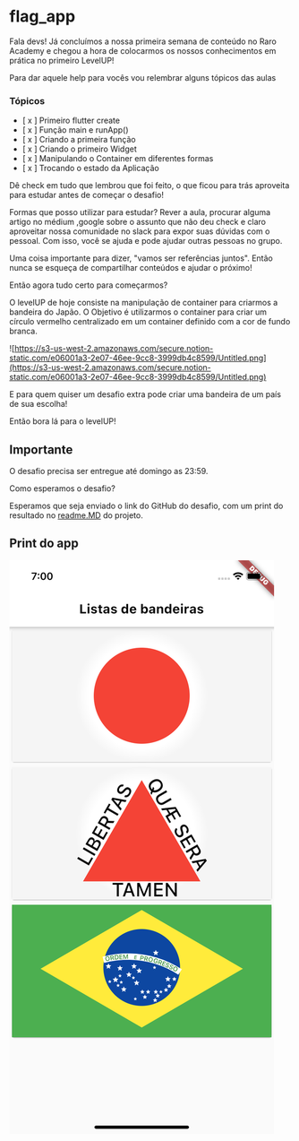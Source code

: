 # flag_app

Fala devs! Já concluímos a nossa primeira semana de conteúdo no Raro Academy e chegou a hora de colocarmos os nossos conhecimentos em prática no primeiro LevelUP!

Para dar aquele help para vocês vou relembrar alguns tópicos das aulas

### Tópicos

- [ x ]  Primeiro flutter create
- [ x ]  Função main e runApp()
- [ x ]  Criando a primeira função
- [ x ]  Criando o primeiro Widget
- [ x ]  Manipulando o Container em diferentes formas
- [ x ]  Trocando o estado da Aplicação

Dê check em tudo que lembrou que foi feito, o que ficou para trás aproveita para estudar antes de começar o desafio! 

Formas que posso utilizar para estudar? Rever a aula, procurar alguma artigo no médium ,google sobre o assunto que não deu check e claro aproveitar nossa comunidade no slack para expor suas dúvidas com o pessoal. Com isso, você se ajuda e pode ajudar outras pessoas no grupo.

Uma coisa importante para dizer, "vamos ser referências juntos". Então nunca se esqueça de compartilhar conteúdos e ajudar o próximo!

Então agora tudo certo para começarmos?

O levelUP de hoje consiste na manipulação de container para criarmos a bandeira do Japão. O Objetivo é utilizarmos o container para criar um círculo vermelho centralizado em um container definido com a cor de fundo branca.

![https://s3-us-west-2.amazonaws.com/secure.notion-static.com/e06001a3-2e07-46ee-9cc8-3999db4c8599/Untitled.png](https://s3-us-west-2.amazonaws.com/secure.notion-static.com/e06001a3-2e07-46ee-9cc8-3999db4c8599/Untitled.png)

E para quem quiser um desafio extra pode criar uma bandeira de um país de sua escolha!

Então bora lá para o levelUP!

## Importante

O desafio precisa ser entregue até domingo as 23:59. 

Como esperamos o desafio?

Esperamos que seja enviado o link do GitHub do desafio, com um print do resultado no [readme.MD](http://readme.MD) do projeto.

## Print do app

<img src="/assets/simulator_screenshot_511FFCAD-8758-4617-A779-872563EB2408.png"/>